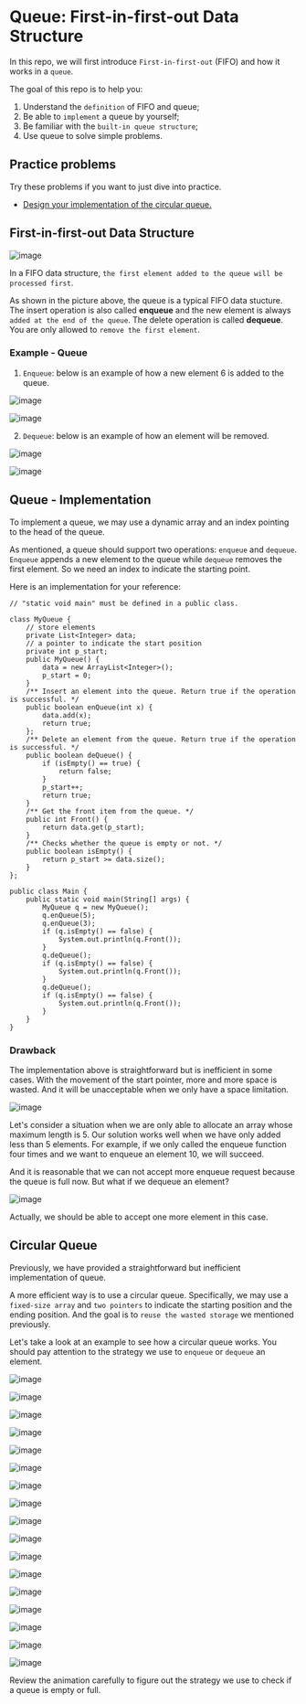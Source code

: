 # Queue: First-in-first-out Data Structure

In this repo, we will first introduce ```First-in-first-out``` (FIFO) and how it works in a ```queue```.

The goal of this repo is to help you:

1. Understand the ```definition``` of FIFO and queue;
2. Be able to ```implement``` a queue by yourself;
3. Be familiar with the ```built-in queue structure```;
4. Use queue to solve simple problems.

## Practice problems
Try these problems if you want to just dive into practice. 
- [Design your implementation of the circular queue. ](https://github.com/keldavis/Java-Practice/tree/master/Google%20Interview%20Prep/Data%20Structures/Queue%20and%20Stack/1.%20Queue%20First-in-first-out%20Data%20Structure/Design%20Circular%20Queue)


## First-in-first-out Data Structure

![image](https://user-images.githubusercontent.com/19383145/123570867-135fa180-d797-11eb-8537-abc16cfdb168.png)

In a FIFO data structure, ```the first element added to the queue will be processed first```.

As shown in the picture above, the queue is a typical FIFO data stucture. The insert operation is also called **enqueue** and the new element is always ```added at the end of the queue```. The delete operation is called **dequeue**. You are only allowed to ```remove the first element```.

### Example - Queue

1. ```Enqueue```: below is an example of how a new element 6 is added to the queue.

![image](https://user-images.githubusercontent.com/19383145/123571091-7f420a00-d797-11eb-9d2f-5456141a3a0f.png)

![image](https://user-images.githubusercontent.com/19383145/123571101-8701ae80-d797-11eb-983d-5d106f643c01.png)

2. ```Dequeue```: below is an example of how an element will be removed.

![image](https://user-images.githubusercontent.com/19383145/123571182-b57f8980-d797-11eb-8b98-a6259bb0f4fd.png)

![image](https://user-images.githubusercontent.com/19383145/123571199-bc0e0100-d797-11eb-8a82-3474c0e3a63b.png)

## Queue - Implementation

To implement a queue, we may use a dynamic array and an index pointing to the head of the queue.

As mentioned, a queue should support two operations: ```enqueue``` and ```dequeue```. ```Enqueue``` appends a new element to the queue while ```dequeue``` removes the first element. So we need an index to indicate the starting point.

Here is an implementation for your reference:

```
// "static void main" must be defined in a public class.

class MyQueue {
    // store elements
    private List<Integer> data;         
    // a pointer to indicate the start position
    private int p_start;            
    public MyQueue() {
        data = new ArrayList<Integer>();
        p_start = 0;
    }
    /** Insert an element into the queue. Return true if the operation is successful. */
    public boolean enQueue(int x) {
        data.add(x);
        return true;
    };    
    /** Delete an element from the queue. Return true if the operation is successful. */
    public boolean deQueue() {
        if (isEmpty() == true) {
            return false;
        }
        p_start++;
        return true;
    }
    /** Get the front item from the queue. */
    public int Front() {
        return data.get(p_start);
    }
    /** Checks whether the queue is empty or not. */
    public boolean isEmpty() {
        return p_start >= data.size();
    }     
};

public class Main {
    public static void main(String[] args) {
        MyQueue q = new MyQueue();
        q.enQueue(5);
        q.enQueue(3);
        if (q.isEmpty() == false) {
            System.out.println(q.Front());
        }
        q.deQueue();
        if (q.isEmpty() == false) {
            System.out.println(q.Front());
        }
        q.deQueue();
        if (q.isEmpty() == false) {
            System.out.println(q.Front());
        }
    }
}
```

### Drawback

The implementation above is straightforward but is inefficient in some cases. With the movement of the start pointer, more and more space is wasted. And it will be unacceptable when we only have a space limitation.

![image](https://user-images.githubusercontent.com/19383145/123571451-35a5ef00-d798-11eb-8229-12931628b50f.png)

Let's consider a situation when we are only able to allocate an array whose maximum length is 5. Our solution works well when we have only added less than 5 elements. For example, if we only called the enqueue function four times and we want to enqueue an element 10, we will succeed.

And it is reasonable that we can not accept more enqueue request because the queue is full now. But what if we dequeue an element?

![image](https://user-images.githubusercontent.com/19383145/123571493-53735400-d798-11eb-9735-2a8004e205a2.png)

Actually, we should be able to accept one more element in this case.

## Circular Queue

Previously, we have provided a straightforward but inefficient implementation of queue.

A more efficient way is to use a circular queue. Specifically, we may use a ```fixed-size array``` and ```two pointers``` to indicate the starting position and the ending position. And the goal is to ```reuse the wasted storage``` we mentioned previously.

Let's take a look at an example to see how a circular queue works. You should pay attention to the strategy we use to ```enqueue``` or ```dequeue``` an element.

![image](https://user-images.githubusercontent.com/19383145/123571634-a51bde80-d798-11eb-8004-19861ae53964.png)

![image](https://user-images.githubusercontent.com/19383145/123571656-b06f0a00-d798-11eb-9d8d-c6e9e9d6612e.png)

![image](https://user-images.githubusercontent.com/19383145/123571672-ba910880-d798-11eb-9f74-adb25f38a98c.png)

![image](https://user-images.githubusercontent.com/19383145/123571695-c54b9d80-d798-11eb-9fff-941d28b9a9bf.png)

![image](https://user-images.githubusercontent.com/19383145/123571710-ced50580-d798-11eb-97a5-fc416402dbe2.png)

![image](https://user-images.githubusercontent.com/19383145/123571741-e0b6a880-d798-11eb-9571-783126c235e4.png)

![image](https://user-images.githubusercontent.com/19383145/123571761-e9a77a00-d798-11eb-91d1-6d5888cdb907.png)

![image](https://user-images.githubusercontent.com/19383145/123571783-f75cff80-d798-11eb-84a0-c9aff50c2eeb.png)

![image](https://user-images.githubusercontent.com/19383145/123571801-ffb53a80-d798-11eb-8b33-1af6848a609e.png)

![image](https://user-images.githubusercontent.com/19383145/123571809-08a60c00-d799-11eb-92ad-a8af886c3bc8.png)

![image](https://user-images.githubusercontent.com/19383145/123571827-1196dd80-d799-11eb-852f-9e9deba7c6d1.png)

![image](https://user-images.githubusercontent.com/19383145/123571876-270c0780-d799-11eb-947a-11917576cab1.png)

![image](https://user-images.githubusercontent.com/19383145/123572177-b9141000-d799-11eb-9f2f-2042aba36926.png)

![image](https://user-images.githubusercontent.com/19383145/123572191-c0d3b480-d799-11eb-9207-853e17244207.png)

![image](https://user-images.githubusercontent.com/19383145/123572208-c92bef80-d799-11eb-8326-97534f0961d0.png)

![image](https://user-images.githubusercontent.com/19383145/123572225-d34dee00-d799-11eb-9d06-2f830df30148.png)

![image](https://user-images.githubusercontent.com/19383145/123572242-dcd75600-d799-11eb-8503-9e418b1472f2.png)

Review the animation carefully to figure out the strategy we use to check if a queue is empty or full.
